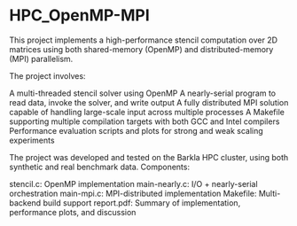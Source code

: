 # HPC_OpenMP-MPI
This project implements a high-performance stencil computation over 2D matrices using both shared-memory (OpenMP) and distributed-memory (MPI) parallelism.

The project involves:

A multi-threaded stencil solver using OpenMP
A nearly-serial program to read data, invoke the solver, and write output
A fully distributed MPI solution capable of handling large-scale input across multiple processes
A Makefile supporting multiple compilation targets with both GCC and Intel compilers
Performance evaluation scripts and plots for strong and weak scaling experiments

The project was developed and tested on the Barkla HPC cluster, using both synthetic and real benchmark data.
Components:

stencil.c: OpenMP implementation
main-nearly.c: I/O + nearly-serial orchestration
main-mpi.c: MPI-distributed implementation
Makefile: Multi-backend build support
report.pdf: Summary of implementation, performance plots, and discussion

